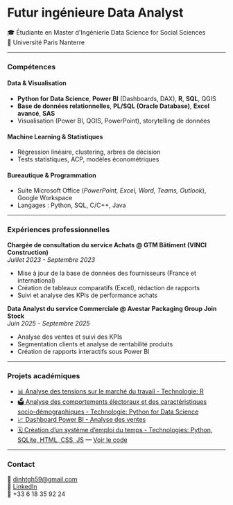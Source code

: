 # Futur ingénieure Data Analyst 

🎓 Étudiante en Master d'Ingénierie Data Science for Social Sciences  
🏫 Université Paris Nanterre

---
### Compétences
#### Data & Visualisation
- **Python for Data Science**, **Power BI** (Dashboards, DAX), **R**, **SQL**, QGIS  
- **Base de données relationnelles**, **PL/SQL (Oracle Database)**, **Excel avancé**, **SAS**  
- Visualisation (Power BI, QGIS, PowerPoint), storytelling de données

#### Machine Learning & Statistiques
- Régression linéaire, clustering, arbres de décision  
- Tests statistiques, ACP, modèles économétriques

#### Bureautique & Programmation
- Suite Microsoft Office (*PowerPoint, Excel, Word, Teams, Outlook*), Google Workspace  
- Langages : Python, SQL, C/C++, Java

---

### Expériences professionnelles

**Chargée de consultation du service Achats @ GTM Bâtiment (VINCI Construction)**  
_Juillet 2023 - Septembre 2023_

- Mise à jour de la base de données des fournisseurs (France et international)  
- Création de tableaux comparatifs (Excel), rédaction de rapports  
- Suivi et analyse des KPIs de performance achats  

**Data Analyst du service Commerciale @ Avestar Packaging Group Join Stock**  
_Juin 2025 - Septembre 2025_

- Analyse des ventes et suivi des KPIs  
- Segmentation clients et analyse de rentabilité produits  
- Création de rapports interactifs sous Power BI  

---

### Projets académiques

- [📊 Analyse des tensions sur le marché du travail - Technologie: R](https://github.com/Giahann21/projet-data-r)
- [🗳️ Analyse des comportements électoraux et des caractéristiques socio-démographiques - Technologie: Python for Data Science](https://github.com/Giahann21/projet-data-python)
- [📈 Dashboard Power BI - Analyse des ventes](./Analyse%20des%20ventes.pdf) 
- [🗓️ Création d’un système d’emploi du temps - Technologies: Python, SQLite, HTML, CSS, JS](https://emplois-du-temps.onrender.com) — [Voir le code](https://github.com/Giahann21/Emplois-du-temps)   

---

### Contact

📧 dinhtgh59@gmail.com  
🔗 [LinkedIn](https://www.linkedin.com/in/dinh-tgh/)  
📱 +33 6 18 35 92 24
